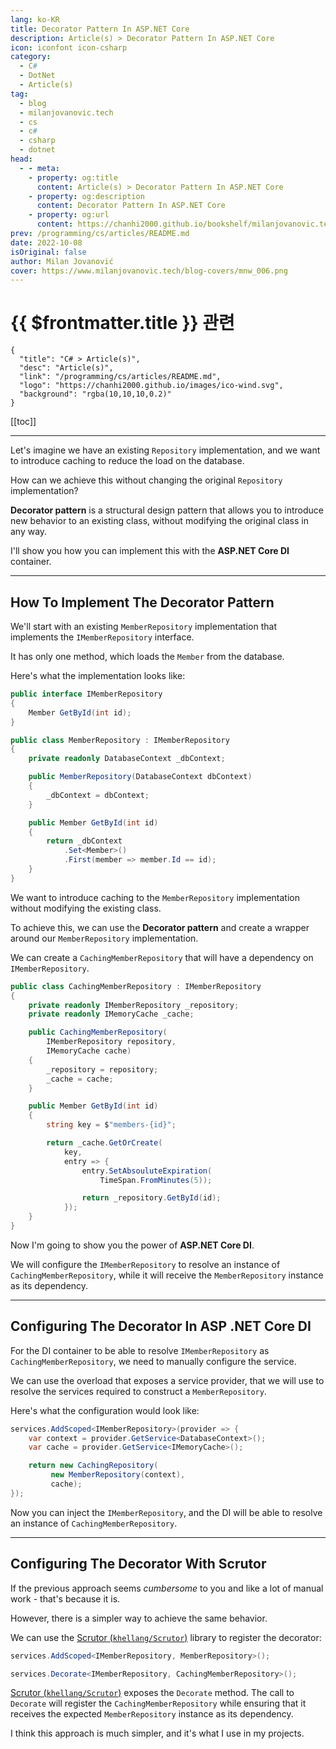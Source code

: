 ```yaml
---
lang: ko-KR
title: Decorator Pattern In ASP.NET Core
description: Article(s) > Decorator Pattern In ASP.NET Core
icon: iconfont icon-csharp
category: 
  - C#
  - DotNet
  - Article(s)
tag: 
  - blog
  - milanjovanovic.tech
  - cs
  - c#
  - csharp
  - dotnet
head:
  - - meta:
    - property: og:title
      content: Article(s) > Decorator Pattern In ASP.NET Core
    - property: og:description
      content: Decorator Pattern In ASP.NET Core
    - property: og:url
      content: https://chanhi2000.github.io/bookshelf/milanjovanovic.tech/decorator-pattern-in-asp-net-core.html
prev: /programming/cs/articles/README.md
date: 2022-10-08
isOriginal: false
author: Milan Jovanović
cover: https://www.milanjovanovic.tech/blog-covers/mnw_006.png
---
```


# {{ $frontmatter.title }} 관련

```component VPCard
{
  "title": "C# > Article(s)",
  "desc": "Article(s)",
  "link": "/programming/cs/articles/README.md",
  "logo": "https://chanhi2000.github.io/images/ico-wind.svg",
  "background": "rgba(10,10,10,0.2)"
}
```

[[toc]]

---

<SiteInfo
  name="Decorator Pattern In ASP.NET Core"
  desc="Let's imagine we have an existing Repository implementation, and we want to introduce caching to reduce the load on the database. How can we achieve this without changing anything about the Repository implementation? Decorator pattern is a structural design pattern that allows you to introduce new behavior to an existing class, without modifying the original class in any way. I'll show you how you can implement this with the ASP.NET Core DI container."
  url="https://milanjovanovic.tech/blog/decorator-pattern-in-asp-net-core/"
  logo="https://milanjovanovic.tech/profile_favicon.png"
  preview="https://www.milanjovanovic.tech/blog-covers/mnw_006.png"/>

Let's imagine we have an existing `Repository` implementation, and we want to introduce caching to reduce the load on the database.

How can we achieve this without changing the original `Repository` implementation?

**Decorator pattern** is a structural design pattern that allows you to introduce new behavior to an existing class, without modifying the original class in any way.

I'll show you how you can implement this with the **ASP.NET Core DI** container.

---

## How To Implement The Decorator Pattern

We'll start with an existing `MemberRepository` implementation that implements the `IMemberRepository` interface.

It has only one method, which loads the `Member` from the database.

Here's what the implementation looks like:

```cs
public interface IMemberRepository
{
    Member GetById(int id);
}

public class MemberRepository : IMemberRepository
{
    private readonly DatabaseContext _dbContext;

    public MemberRepository(DatabaseContext dbContext)
    {
        _dbContext = dbContext;
    }

    public Member GetById(int id)
    {
        return _dbContext
            .Set<Member>()
            .First(member => member.Id == id);
    }
}
```

We want to introduce caching to the `MemberRepository` implementation without modifying the existing class.

To achieve this, we can use the **Decorator pattern** and create a wrapper around our `MemberRepository` implementation.

We can create a `CachingMemberRepository` that will have a dependency on `IMemberRepository`.

```cs
public class CachingMemberRepository : IMemberRepository
{
    private readonly IMemberRepository _repository;
    private readonly IMemoryCache _cache;

    public CachingMemberRepository(
        IMemberRepository repository,
        IMemoryCache cache)
    {
        _repository = repository;
        _cache = cache;
    }

    public Member GetById(int id)
    {
        string key = $"members-{id}";

        return _cache.GetOrCreate(
            key,
            entry => {
                entry.SetAbsouluteExpiration(
                    TimeSpan.FromMinutes(5));

                return _repository.GetById(id);
            });
    }
}
```

Now I'm going to show you the power of **ASP.NET Core DI**.

We will configure the `IMemberRepository` to resolve an instance of `CachingMemberRepository`, while it will receive the `MemberRepository` instance as its dependency.

---

## Configuring The Decorator In ASP .NET Core DI

For the DI container to be able to resolve `IMemberRepository` as `CachingMemberRepository`, we need to manually configure the service.

We can use the overload that exposes a service provider, that we will use to resolve the services required to construct a `MemberRepository`.

Here's what the configuration would look like:

```cs
services.AddScoped<IMemberRepository>(provider => {
    var context = provider.GetService<DatabaseContext>();
    var cache = provider.GetService<IMemoryCache>();

    return new CachingRepository(
         new MemberRepository(context),
         cache);
});
```

Now you can inject the `IMemberRepository`, and the DI will be able to resolve an instance of `CachingMemberRepository`.

---

## Configuring The Decorator With Scrutor

If the previous approach seems *cumbersome* to you and like a lot of manual work - that's because it is.

However, there is a simpler way to achieve the same behavior.

We can use the [Scrutor (<VPIcon icon="iconfont icon-github"/>`khellang/Scrutor`)](https://github.com/khellang/Scrutor) library to register the decorator:

```cs
services.AddScoped<IMemberRepository, MemberRepository>();

services.Decorate<IMemberRepository, CachingMemberRepository>();
```

[Scrutor (<VPIcon icon="iconfont icon-github"/>`khellang/Scrutor`)](https://github.com/khellang/Scrutor) exposes the `Decorate` method. The call to `Decorate` will register the `CachingMemberRepository` while ensuring that it receives the expected `MemberRepository` instance as its dependency.

I think this approach is much simpler, and it's what I use in my projects.

